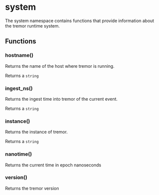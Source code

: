 
# system

The system namespace contains functions that provide information about the
tremor runtime system.
## Functions
### hostname()

Returns the name of the host where tremor is running.

Returns a `string`

### ingest_ns()

Returns the ingest time into tremor of the current event.

Returns a `string`

### instance()

Returns the instance of tremor.

Returns a `string`

### nanotime()

Returns the current time in epoch nanoseconds

### version()

Returns the tremor version
